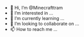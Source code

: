 - 👋 Hi, I’m @Minecrafttram
- 👀 I’m interested in ...
- 🌱 I’m currently learning ...
- 💞️ I’m looking to collaborate on ...
- 📫 How to reach me ...

<!---
Minecrafttram/Minecrafttram is a ✨ special ✨ repository because its `README.md` (this file) appears on your GitHub profile.
You can click the Preview link to take a look at your changes.
--->
